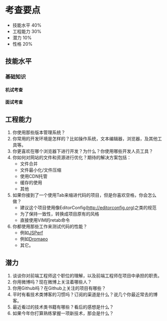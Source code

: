# 考查要点

* 技能水平 40%
* 工程能力 30%
* 潜力    10%
* 性格    20%

## 技能水平

### 基础知识

#### 机试考查

#### 面试考查

## 工程能力

1. 你使用那些版本管理系统？
2. 你常用的开发环境是怎样的？比如操作系统，文本编辑器，浏览器，及其他工具等。
3. 你更喜欢在哪个浏览器下进行开发？为什么？你使用哪些开发人员工具？
4. 你如何对网站的文件和资源进行优化？期待的解决方案包括：
    - 文件合并
    - 文件最小化/文件压缩
    - 使用CDN托管
    - 缓存的使用
    - 其他
5. 如果你接到了一个使用Tab来缩进代码的项目，但是你喜欢空格，你会怎么做？
    - 建议这个项目使用像EditorConfig(http://editorconfig.org)之类的规范
    - 为了保持一致性，转换成项目原有的风格
    - 直接使用VIM的retab命令
6. 你都使用那些工作来测试代码的性能？
    - 例如[JSPerf](http://jsperf.com/)
    - 例如[Dromaeo](http://dromaeo.com/)
    - 其它。

## 潜力

1. 谈谈你对前端工程师这个职位的理解，以及前端工程师在项目中承担的职责。
2. 你用微博吗？现在微博上关注着哪些人？
3. 你用Github吗？在Github上关注的项目有哪些？
4. 平时有看技术类博客的习惯吗？订阅的渠道是什么？说几个你最近常去的博客。
5. 最近看过的技术类书籍有哪些？看后的感想是什么？
6. 如果今年你打算熟练掌握一项新技术，那会是什么？

